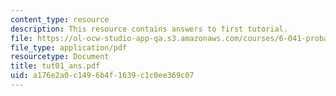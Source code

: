 ```yaml
---
content_type: resource
description: This resource contains answers to first tutorial.
file: https://ol-ocw-studio-app-qa.s3.amazonaws.com/courses/6-041-probabilistic-systems-analysis-and-applied-probability-spring-2006/a176e2a0c1496b4f1639c1c0ee369c07_tut01_ans.pdf
file_type: application/pdf
resourcetype: Document
title: tut01_ans.pdf
uid: a176e2a0-c149-6b4f-1639-c1c0ee369c07
---
```

